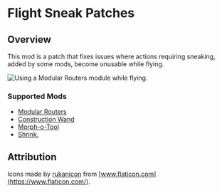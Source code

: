 # Flight Sneak Patches

## Overview

This mod is a patch that fixes issues where actions requiring sneaking, added by some mods, become unusable while flying.

![Using a Modular Routers module while flying.](./images/demo.gif?raw=true)

### Supported Mods

- [Modular Routers](https://www.curseforge.com/minecraft/mc-mods/modular-routers)
- [Construction Wand](https://www.curseforge.com/minecraft/mc-mods/construction-wand)
- [Morph-o-Tool](https://www.curseforge.com/minecraft/mc-mods/morph-o-tool)
- [Shrink.](https://www.curseforge.com/minecraft/mc-mods/shrink_)

## Attribution

Icons made by [rukanicon](https://www.flaticon.com/authors/rukanicon) from [www.flaticon.com](https://www.flaticon.com/).
